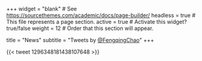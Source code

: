 +++
widget = "blank"  # See https://sourcethemes.com/academic/docs/page-builder/
headless = true  # This file represents a page section.
active = true  # Activate this widget? true/false
weight = 12  # Order that this section will appear.

title = "News"
subtitle = "Tweets by [@FengqingChao](https://twitter.com/FengqingChao)"
+++

{{< tweet 1296348181438107648 >}}
